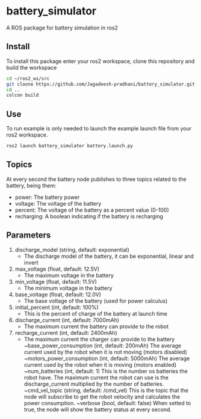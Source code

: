 # battery_simulator
A ROS package for battery simulation in ros2

## Install 
To install this package enter your ros2 workspace, clone this repository and build the workspace

```bash
cd ~/ros2_ws/src
git cloone https://github.com/Jagadeesh-pradhani/battery_simulator.git
cd ..
colcon build
```

## Use
To run  example is only needed to launch the example launch file from your ros2 workspace.

```bash
ros2 launch battery_simulator battery.launch.py
```

## Topics
At every second the battery node publishes to three topics related to the battery, being them:
- power: The battery power
- voltage: The voltage of the battery
- percent: The voltage of the battery as a percent value (0-100)
- recharging: A boolean indicating if the battery is recharging

## Parameters

1. discharge_model (string, default: exponential)
    - The discharge model of the battery, it can be exponential, linear and invert
2. max_voltage (float, default: 12.5V)
    - The maximum voltage in the battery
3. min_voltage (float, default: 11.5V)
    - The minimum voltage in the battery
4. base_voltage (float, default: 12.0V)
    - The base voltage of the battery (used for power calculus)
5. initial_percent (int, default: 100%)
    - This is the percent of charge of the battery at launch time
6. discharge_current (int, default: 7000mAh)
    - The maximum current the battery can provide to the robot
7. recharge_current (int, default: 2400mAh)
    - The maximum current the charger can provide to the battery
    ~base_power_consumption (int, default: 200mAh)
        The average current used by the robot when it is not moving (motors disabled)
    ~motors_power_consumption (int, default: 5000mAh)
        The average current used by the robot when it is moving (motors enabled)
    ~num_batteries (int, default: 1)
        This is the number os batteries the robot have. The maximum current the robot can use is the discharge_current multiplied by the number of batteries.
    ~cmd_vel_topic (string, default: /cmd_vel)
        This is the topic that the node will subscribe to get the robot velocity and calculates the power consumption.
    ~verbose (bool, default: false)
        When setted to true, the node will show the battery status at every second.
